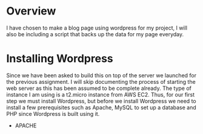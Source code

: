 # Overview
I have chosen to make a blog page using wordpress for my project, I will also be including a script that backs up the data for my page everyday.




# Installing Wordpress
Since we have been asked to build this on top of the server we launched for the previous assignment. I will skip documenting the process of starting the web server as this has been assumed to be complete already. The type of instance I am using is a t2.micro instance
from AWS EC2.
Thus, for our first step we must install Wordpress, but before we install Wordpress we need to install a few prerequisites such as Apache, MySQL to set up a database and PHP since Wordpress is built using it.

- APACHE
